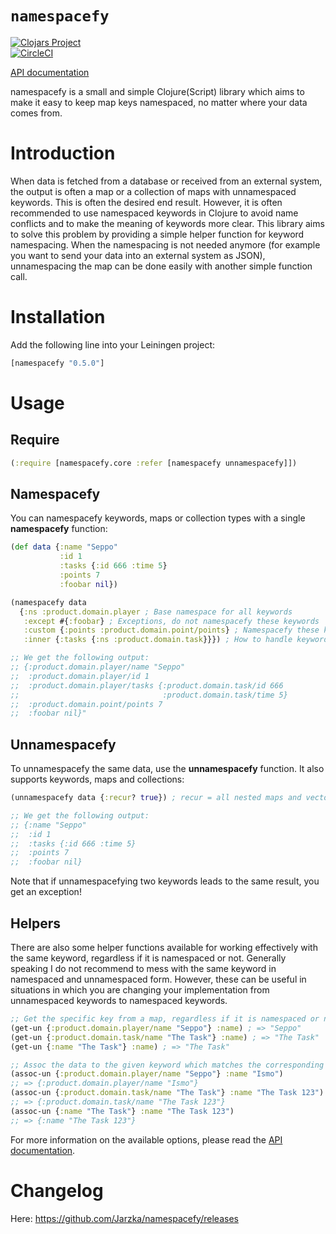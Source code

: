 # `namespacefy`

[![Clojars Project](https://img.shields.io/clojars/v/namespacefy.svg)](https://clojars.org/namespacefy)  
[![CircleCI](https://circleci.com/gh/Jarzka/namespacefy.svg?style=shield)](https://circleci.com/gh/Jarzka/namespacefy)

[API documentation](https://jarzka.github.io/namespacefy/docs/)

namespacefy is a small and simple Clojure(Script) library which aims to make it easy to keep map keys namespaced, no matter where your data comes from.

# Introduction

When data is fetched from a database or received from an external system, the output is often a map or a collection of maps with unnamespaced keywords. This is often the desired end result. However, it is often recommended to use namespaced keywords in Clojure to avoid name conflicts and to make the meaning of keywords more clear. This library aims to solve this problem by providing a simple helper function for keyword namespacing. When the namespacing is not needed anymore (for example you want to send your data into an external system as JSON), unnamespacing the map can be done easily with another simple function call.

# Installation

Add the following line into your Leiningen project:

```clj
[namespacefy "0.5.0"]
```

# Usage

## Require

```clj
(:require [namespacefy.core :refer [namespacefy unnamespacefy]])
```

## Namespacefy

You can namespacefy keywords, maps or collection types with a single **namespacefy** function:

```clojure
(def data {:name "Seppo"
           :id 1
           :tasks {:id 666 :time 5}
           :points 7
           :foobar nil})

(namespacefy data 
  {:ns :product.domain.player ; Base namespace for all keywords
   :except #{:foobar} ; Exceptions, do not namespacefy these keywords
   :custom {:points :product.domain.point/points} ; Namespacefy these keywords differently
   :inner {:tasks {:ns :product.domain.task}}}) ; How to handle keywords that contain collections or maps

;; We get the following output:
;; {:product.domain.player/name "Seppo"
;;  :product.domain.player/id 1
;;  :product.domain.player/tasks {:product.domain.task/id 666
;;                                :product.domain.task/time 5}
;;  :product.domain.point/points 7
;;  :foobar nil}"
```

## Unnamespacefy

To unnamespacefy the same data, use the **unnamespacefy** function. It also supports keywords, maps and collections:

```clojure
(unnamespacefy data {:recur? true}) ; recur = all nested maps and vector of maps are unnamespacefied

;; We get the following output:
;; {:name "Seppo"
;;  :id 1
;;  :tasks {:id 666 :time 5}
;;  :points 7
;;  :foobar nil}
```

Note that if unnamespacefying two keywords leads to the same result, you get an exception!

## Helpers

There are also some helper functions available for working effectively with the same keyword, regardless if it is namespaced or not. Generally speaking I do not recommend to mess with the same keyword in namespaced and unnamespaced form. However, these can be useful in situations in which you are changing your implementation from unnamespaced keywords to namespaced keywords.

```clojure
;; Get the specific key from a map, regardless if it is namespaced or not:
(get-un {:product.domain.player/name "Seppo"} :name) ; => "Seppo"
(get-un {:product.domain.task/name "The Task"} :name) ; => "The Task"
(get-un {:name "The Task"} :name) ; => "The Task"

;; Assoc the data to the given keyword which matches the corresponding namespaced or unnamespaced keyword.
(assoc-un {:product.domain.player/name "Seppo"} :name "Ismo")
;; => {:product.domain.player/name "Ismo"}
(assoc-un {:product.domain.task/name "The Task"} :name "The Task 123")
;; => {:product.domain.task/name "The Task 123"}
(assoc-un {:name "The Task"} :name "The Task 123")
;; => {:name "The Task 123"}
```

For more information on the available options, please read the [API documentation](https://jarzka.github.io/namespacefy/docs/).

# Changelog

Here: https://github.com/Jarzka/namespacefy/releases
